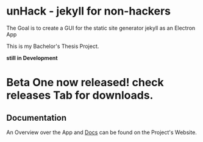 # unHack - jekyll for non-hackers

The Goal is to create a GUI for the static site generator jekyll as an Electron App

This is my Bachelor's Thesis Project.

**still in Development**

# Beta One now released! check releases Tab for downloads.

## Documentation
An Overview over the App and [Docs](https://unhacked.halfapx.com/docs/) can be found on the Project's Website.


<!-- # Config File
The `unhack.json` file is key for every unHack project. Within this File Information for Publication will be stored, as well as Configuration for the Theme Front Matter.

## Name
Every projects does minimally need a name

```json
{
  "name": "YOUR SITES NAME HERE",
}
```

## Publication Settings
These settings are automatically created if they aren't already in the file. But if you want to set them up via JSON this is how it's done.
`method` is the currently active method, so either enter `ftp` or `gitHub`.

```json
{
  "publicationSettings": {
    "ftp": {
      "ftpHost": "",
      "ftpUsername": "",
      "ftpPort": "",
      "ftpDirectory": ""
    },
    "gitHub": {
      "gitHubUsername": "",
      "gitHubUserEmail": "",
      "gitHubRepoName": ""
    },
    "method": ""
  }
}
```

## Navigation Builder
In order to support the custom Menu Builder, the config file needs to contain.
How the Navigation Builder works and how to properly integrate it into your theme is covered in the Theme Compatibility section.

```json
{
  "menuSupport": "true"
}
```

# Theme Compatibility
unHack offers a couple customizing Options within it's Configuration file. To make your Theme compatible with unHack out of the box, make sure to add a `unhack.json` file. -->
